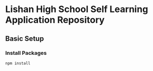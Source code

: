 # Lishan High School Self Learning Application Repository

## Basic Setup

### Install Packages

```sh
npm install
```
